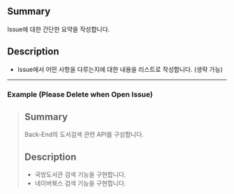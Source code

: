 ## Summary
Issue에 대한 간단한 요약을 작성합니다.

## Description
- Issue에서 어떤 사항을 다루는지에 대한 내용을 리스트로 작성합니다. (생략 가능)

 ---

### Example (Please Delete when Open Issue)
> ## Summary
> Back-End의 도서검색 관련 API를 구성합니다.
>
> ## Description
> - 국방도서관 검색 기능을 구현합니다.
> - 네이버북스 검색 기능을 구현합니다.